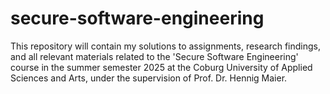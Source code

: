 # secure-software-engineering

This repository will contain my solutions to assignments, research findings, and all relevant materials related to the 'Secure Software Engineering' course in the summer semester 2025 at the Coburg University of Applied Sciences and Arts, under the supervision of Prof. Dr. Hennig Maier.
